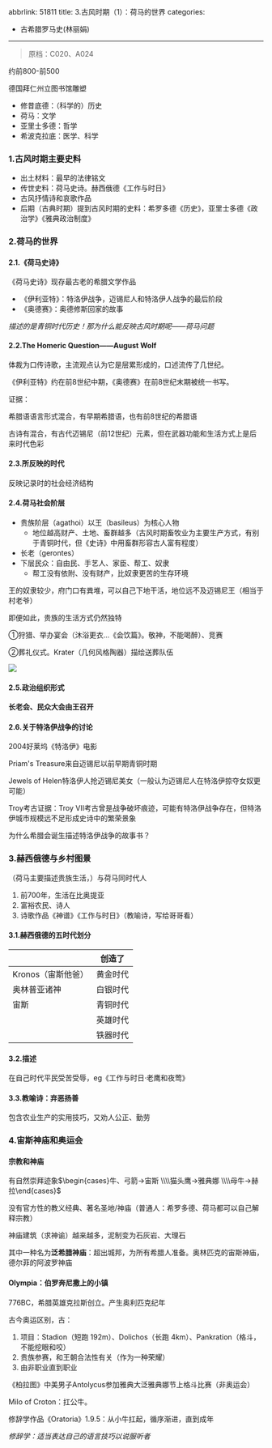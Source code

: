 abbrlink: 51811
title: 3.古风时期（1）：荷马的世界
categories:
  - 古希腊罗马史(林丽娟)
---
> 原档：C020、A024

约前800-前500

德国拜仁州立图书馆雕塑

- 修昔底德：（科学的）历史
- 荷马：文学
- 亚里士多德：哲学
- 希波克拉底：医学、科学

### 1.古风时期主要史料

- 出土材料：最早的法律铭文
- 传世史料：荷马史诗。赫西俄德《工作与时日》
- 古风抒情诗和哀歌作品
- 后期（古典时期）提到古风时期的史料：希罗多德《历史》，亚里士多德《政治学》《雅典政治制度》

### 2.荷马的世界

#### 2.1.《荷马史诗》

《荷马史诗》现存最古老的希腊文学作品

- 《伊利亚特》：特洛伊战争，迈锡尼人和特洛伊人战争的最后阶段
- 《奥德赛》：奥德修斯回家的故事

*描述的是青铜时代历史！那为什么能反映古风时期呢——荷马问题*

#### 2.2.The Homeric Question——August Wolf

体裁为口传诗歌，主流观点认为它是层累形成的，口述流传了几世纪。

《伊利亚特》约在前8世纪中期，《奥德赛》在前8世纪末期被统一书写。

证据：

希腊语语言形式混合，有早期希腊语，也有前8世纪的希腊语

古诗有混合，有古代迈锡尼（前12世纪）元素，但在武器功能和生活方式上是后来时代色彩

#### 2.3.所反映的时代

反映记录时的社会经济结构

#### 2.4.荷马社会阶层

- 贵族阶层（agathoi）以王（basileus）为核心人物
  - 地位越高财产、土地、畜群越多（古风时期畜牧业为主要生产方式，有别于青铜时代，但《史诗》中用畜群形容古人富有程度）
- 长老（gerontes）
- 下层民众：自由民、手艺人、家臣、帮工、奴隶
  - 帮工没有依附、没有财产，比奴隶更苦的生存环境

王的奴隶较少，府门口有粪堆，可以自己下地干活，地位远不及迈锡尼王（相当于村老爷）

即便如此，贵族的生活方式仍然独特

①狩猎、举办宴会（沐浴更衣...《会饮篇》。敬神，不能喝醉）、竞赛

②葬礼仪式。Krater（几何风格陶器）描绘送葬队伍

![](A024.jpg)

#### 2.5.政治组织形式

**长老会、民众大会由王召开**

#### 2.6.关于特洛伊战争的讨论

2004好莱坞《特洛伊》电影

Priam's Treasure来自迈锡尼以前早期青铜时期

Jewels of Helen特洛伊人抢迈锡尼美女（一般认为迈锡尼人在特洛伊掠夺女奴更可能）

Troy考古证据：Troy VII考古曾是战争破坏痕迹，可能有特洛伊战争存在，但特洛伊城市规模远不足形成史诗中的繁荣景象

为什么希腊会诞生描述特洛伊战争的故事书？

### 3.赫西俄德与乡村图景

（荷马主要描述贵族生活，）与荷马同时代人

1. 前700年，生活在比奥提亚
2. 富裕农民、诗人
3. 诗歌作品《神谱》《工作与时日》（教喻诗，写给哥哥看）

#### 3.1.赫西俄德的五时代划分

|                    | 创造了   |
| ------------------ | -------- |
| Kronos（宙斯他爸） | 黄金时代 |
| 奥林普亚诸神       | 白银时代 |
| 宙斯               | 青铜时代 |
|                    | 英雄时代 |
|                    | 铁器时代 |

#### 3.2.描述

在自己时代平民受苦受辱，eg《工作与时日·老鹰和夜莺》

#### 3.3.教喻诗：弃恶扬善

包含农业生产的实用技巧，又劝人公正、勤劳

### 4.宙斯神庙和奥运会

#### 宗教和神庙

有自然崇拜迹象$\begin{cases}牛、弓箭→宙斯 \\\\猫头鹰→雅典娜 \\\\母牛→赫拉\end{cases}$

没有官方性的教义经典、著名圣地/神庙（普通人：希罗多德、荷马都可以自己解释宗教）

神庙建筑（求神谕）越来越多，泥制变为石灰岩、大理石

其中一种名为**泛希腊神庙**：超出城邦，为所有希腊人准备。奥林匹克的宙斯神庙，德尔菲的阿波罗神庙

#### Olympia：伯罗奔尼撒上的小镇

776BC，希腊英雄克拉斯创立。产生奥利匹克纪年

古今奥运区别，古：

1. 项目：Stadion（短跑 192m）、Dolichos（长跑 4km）、Pankration（格斗，不能挖眼和咬）
2. 贵族参赛，和王朝合法性有关（作为一种荣耀）
3. 由非职业直到职业

《柏拉图》中美男子Antolycus参加雅典大泛雅典娜节上格斗比赛（非奥运会）

Milo of Croton：扛公牛。

修辞学作品《Oratoria》1.9.5：从小牛扛起，循序渐进，直到成年

*修辞学：适当表达自己的语言技巧以说服听者*

